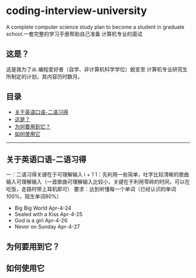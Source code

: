 # coding-interview-university
A complete computer science study plan to become a student in graduate school.一套完整的学习手册帮助自己准备 计算机专业的面试
## 这是？
这是我为了从 编程爱好者（自学、非计算机科学学位）蜕变至 计算机专业研究生所制定的计划，其内容历时数月。
## 目录
- [关于英语口语-二语习得](#关于英语口语-二语习得)
- [这是？](#这是)
- [为何要用到它？](#为何要用到它)
- [如何使用它](#如何使用它)












---
## 关于英语口语-二语习得
一：二语习得关键在于可理解输入 i + 1
1：先利用一些简单，吐字比较清晰的歌曲输入可理解输入（一首歌曲可理解输入比较小，关键在于利用零碎的时间，可以在吃饭，走路时带上耳机即可）
要求：达到听懂每一个单词（已经认识的单词100%，陌生单词80%）
- Big Big World Apr-4-24
- Sealed with a Kiss Apr-4-25
- God is a girl Apr-4-26
- Never on Sunday Apr-4-27

## 为何要用到它？




## 如何使用它
